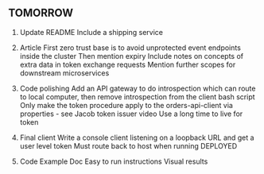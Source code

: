 TOMORROW
--------
1. Update README
   Include a shipping service

2. Article
   First zero trust base is to avoid unprotected event endpoints inside the cluster
   Then mention expiry
   Include notes on concepts of extra data in token exchange requests
   Mention further scopes for downstream microservices

3. Code polishing
   Add an API gateway to do introspection which can route to local computer, then remove introspection from the client bash script
   Only make the token procedure apply to the orders-api-client via properties - see Jacob token issuer video
   Use a long time to live for token

4. Final client
   Write a console client listening on a loopback URL and get a user level token
   Must route back to host when running DEPLOYED

5. Code Example Doc
   Easy to run instructions
   Visual results

